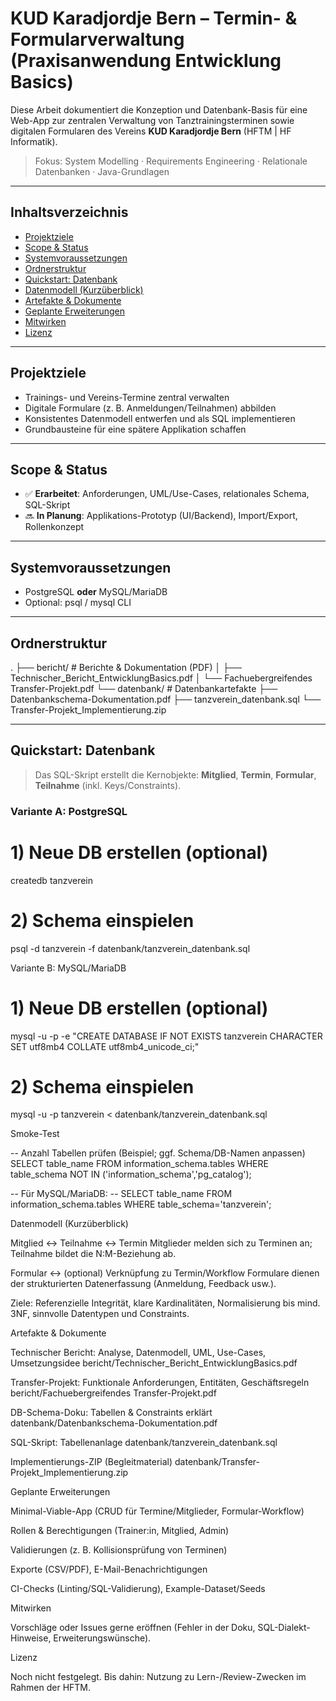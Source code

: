 # KUD Karadjordje Bern – Termin- & Formularverwaltung (Praxisanwendung Entwicklung Basics)

Diese Arbeit dokumentiert die Konzeption und Datenbank-Basis für eine Web-App zur zentralen Verwaltung von Tanztrainingsterminen sowie digitalen Formularen des Vereins **KUD Karadjordje Bern** (HFTM | HF Informatik).

> Fokus: System Modelling · Requirements Engineering · Relationale Datenbanken · Java-Grundlagen

---

## Inhaltsverzeichnis

- [Projektziele](#projektziele)
- [Scope & Status](#scope--status)
- [Systemvoraussetzungen](#systemvoraussetzungen)
- [Ordnerstruktur](#ordnerstruktur)
- [Quickstart: Datenbank](#quickstart-datenbank)
- [Datenmodell (Kurzüberblick)](#datenmodell-kurzüberblick)
- [Artefakte & Dokumente](#artefakte--dokumente)
- [Geplante Erweiterungen](#geplante-erweiterungen)
- [Mitwirken](#mitwirken)
- [Lizenz](#lizenz)

---

## Projektziele

- Trainings- und Vereins-Termine zentral verwalten  
- Digitale Formulare (z. B. Anmeldungen/Teilnahmen) abbilden  
- Konsistentes Datenmodell entwerfen und als SQL implementieren  
- Grundbausteine für eine spätere Applikation schaffen

---

## Scope & Status

- ✅ **Erarbeitet**: Anforderungen, UML/Use-Cases, relationales Schema, SQL-Skript  
- 🔜 **In Planung**: Applikations-Prototyp (UI/Backend), Import/Export, Rollenkonzept

---

## Systemvoraussetzungen

- PostgreSQL **oder** MySQL/MariaDB  
- Optional: psql / mysql CLI

---

## Ordnerstruktur

.
├── bericht/ # Berichte & Dokumentation (PDF)
│ ├── Technischer_Bericht_EntwicklungBasics.pdf
│ └── Fachuebergreifendes Transfer-Projekt.pdf
└── datenbank/ # Datenbankartefakte
├── Datenbankschema-Dokumentation.pdf
├── tanzverein_datenbank.sql
└── Transfer-Projekt_Implementierung.zip


---

## Quickstart: Datenbank

> Das SQL-Skript erstellt die Kernobjekte: **Mitglied**, **Termin**, **Formular**, **Teilnahme** (inkl. Keys/Constraints).

### Variante A: PostgreSQL

# 1) Neue DB erstellen (optional)
createdb tanzverein

# 2) Schema einspielen
psql -d tanzverein -f datenbank/tanzverein_datenbank.sql


Variante B: MySQL/MariaDB
# 1) Neue DB erstellen (optional)
mysql -u <user> -p -e "CREATE DATABASE IF NOT EXISTS tanzverein CHARACTER SET utf8mb4 COLLATE utf8mb4_unicode_ci;"

# 2) Schema einspielen
mysql -u <user> -p tanzverein < datenbank/tanzverein_datenbank.sql

Smoke-Test

-- Anzahl Tabellen prüfen (Beispiel; ggf. Schema/DB-Namen anpassen)
SELECT table_name
FROM information_schema.tables
WHERE table_schema NOT IN ('information_schema','pg_catalog');

-- Für MySQL/MariaDB:
-- SELECT table_name FROM information_schema.tables WHERE table_schema='tanzverein';

Datenmodell (Kurzüberblick)

Mitglied ↔ Teilnahme ↔ Termin
Mitglieder melden sich zu Terminen an; Teilnahme bildet die N:M-Beziehung ab.

Formular ↔ (optional) Verknüpfung zu Termin/Workflow
Formulare dienen der strukturierten Datenerfassung (Anmeldung, Feedback usw.).

Ziele: Referenzielle Integrität, klare Kardinalitäten, Normalisierung bis mind. 3NF, sinnvolle Datentypen und Constraints.

Artefakte & Dokumente

Technischer Bericht: Analyse, Datenmodell, UML, Use-Cases, Umsetzungsidee
bericht/Technischer_Bericht_EntwicklungBasics.pdf

Transfer-Projekt: Funktionale Anforderungen, Entitäten, Geschäftsregeln
bericht/Fachuebergreifendes Transfer-Projekt.pdf

DB-Schema-Doku: Tabellen & Constraints erklärt
datenbank/Datenbankschema-Dokumentation.pdf

SQL-Skript: Tabellenanlage
datenbank/tanzverein_datenbank.sql

Implementierungs-ZIP (Begleitmaterial)
datenbank/Transfer-Projekt_Implementierung.zip

Geplante Erweiterungen

Minimal-Viable-App (CRUD für Termine/Mitglieder, Formular-Workflow)

Rollen & Berechtigungen (Trainer:in, Mitglied, Admin)

Validierungen (z. B. Kollisionsprüfung von Terminen)

Exporte (CSV/PDF), E-Mail-Benachrichtigungen

CI-Checks (Linting/SQL-Validierung), Example-Dataset/Seeds

Mitwirken

Vorschläge oder Issues gerne eröffnen (Fehler in der Doku, SQL-Dialekt-Hinweise, Erweiterungswünsche).

Lizenz

Noch nicht festgelegt. Bis dahin: Nutzung zu Lern-/Review-Zwecken im Rahmen der HFTM.


